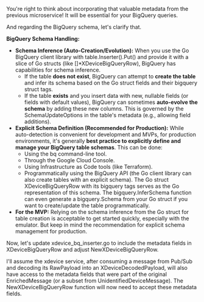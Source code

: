 You're right to think about incorporating that valuable metadata from the previous microservice\! It will be essential for your BigQuery queries.

And regarding the BigQuery schema, let's clarify that.

**BigQuery Schema Handling:**

* **Schema Inference (Auto-Creation/Evolution):** When you use the Go BigQuery client library with table.Inserter().Put() and provide it with a slice of Go structs (like \[\]\*XDeviceBigQueryRow), BigQuery has capabilities for schema inference.
    * If the table **does not exist**, BigQuery can attempt to **create the table** and infer its schema based on the Go struct fields and their bigquery struct tags.
    * If the table **exists** and you insert data with new, nullable fields (or fields with default values), BigQuery can sometimes **auto-evolve the schema** by adding these new columns. This is governed by the SchemaUpdateOptions in the table's metadata (e.g., allowing field additions).
* **Explicit Schema Definition (Recommended for Production):** While auto-detection is convenient for development and MVPs, for production environments, it's generally **best practice to explicitly define and manage your BigQuery table schemas**. This can be done:
    * Using the bq command-line tool.
    * Through the Google Cloud Console.
    * Using Infrastructure as Code tools (like Terraform).
    * Programmatically using the BigQuery API (the Go client library can also create tables with an explicit schema). The Go struct XDeviceBigQueryRow with its bigquery tags serves as the Go representation of this schema. The bigquery.InferSchema function can even generate a bigquery.Schema from your Go struct if you want to create/update the table programmatically.
* **For the MVP:** Relying on the schema inference from the Go struct for table creation is acceptable to get started quickly, especially with the emulator. But keep in mind the recommendation for explicit schema management for production.

Now, let's update xdevice\_bq\_inserter.go to include the metadata fields in XDeviceBigQueryRow and adjust NewXDeviceBigQueryRow.

I'll assume the xdevice service, after consuming a message from Pub/Sub and decoding its RawPayload into an XDeviceDecodedPayload, will also have access to the metadata fields that were part of the original EnrichedMessage (or a subset from UnidentifiedDeviceMessage). The NewXDeviceBigQueryRow function will now need to accept these metadata fields.

